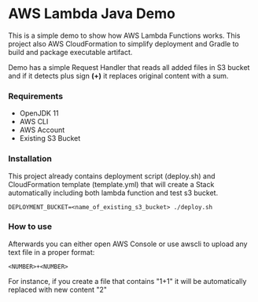 # AWS Lambda Java Demo
This is a simple demo to show how AWS Lambda Functions works.
This project also AWS CloudFormation to simplify deployment
and Gradle to build and package executable artifact.

Demo has a simple Request Handler that reads all 
added files in S3 bucket and if it detects plus sign **(+)**
it replaces original content with a sum.
### Requirements
* OpenJDK 11
* AWS CLI
* AWS Account
* Existing S3 Bucket

### Installation
This project already contains deployment script (deploy.sh) 
and CloudFormation template (template.yml) that will create 
a Stack automatically including both lambda function and test s3 bucket.
```
DEPLOYMENT_BUCKET=<name_of_existing_s3_bucket> ./deploy.sh
```

### How to use
Afterwards you can either open AWS Console or use awscli to
upload any text file in a proper format:
```
<NUMBER>+<NUMBER>
```

For instance, if you create a file that contains "1+1" it will be
automatically replaced with new content "2"